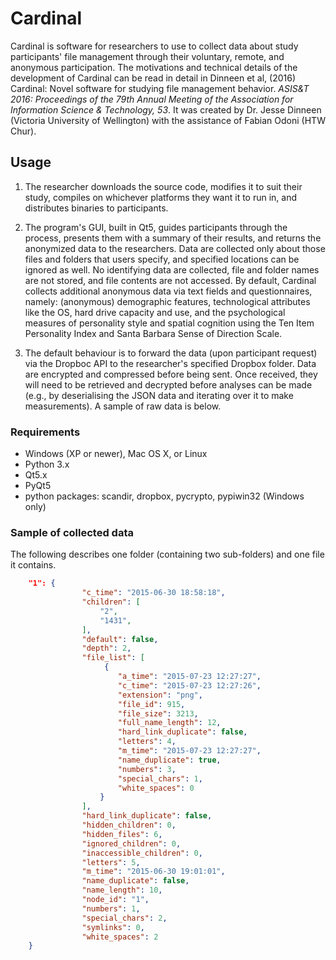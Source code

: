 # Cardinal

Cardinal is software for researchers to use to collect data about study participants' file management through their voluntary, remote, and anonymous participation. The motivations and technical details of the development of Cardinal can be read in detail in Dinneen et al, (2016) Cardinal: Novel software for studying file management behavior. *ASIS&T 2016: Proceedings of the 79th Annual Meeting of the Association for Information Science & Technology, 53*. It was created by Dr. Jesse Dinneen (Victoria University of Wellington) with the assistance of Fabian Odoni (HTW Chur).

## Usage

1. The researcher downloads the source code, modifies it to suit their study, compiles on whichever platforms they want it to run in, and distributes binaries to participants. 

2. The program's GUI, built in Qt5, guides participants through the process, presents them with a summary of their results, and returns the anonymized data to the researchers. Data are collected only about those files and folders that users specify, and specified locations can be ignored as well. No identifying data are collected, file and folder names are not stored, and file contents are not accessed. By default, Cardinal collects additional anonymous data via text fields and questionnaires, namely: (anonymous) demographic features, technological attributes like the OS, hard drive capacity and use, and the psychological measures of personality style and spatial cognition using the Ten Item Personality Index and Santa Barbara Sense of Direction Scale.

3. The default behaviour is to forward the data (upon participant request) via the Dropboc API to the researcher's specified Dropbox folder. Data are encrypted and compressed before being sent. Once received, they will need to be retrieved and decrypted before analyses can be made (e.g., by deserialising the JSON data and iterating over it to make measurements). A sample of raw data is below.

### Requirements
* Windows (XP or newer), Mac OS X, or Linux
* Python 3.x
* Qt5.x
* PyQt5
* python packages: scandir, dropbox, pycrypto, pypiwin32 (Windows only) 

### Sample of collected data
The following describes one folder (containing two sub-folders) and one file it contains.
```json
    "1": {
                "c_time": "2015-06-30 18:58:18",
                "children": [
                    "2",
                    "1431",
                ],
                "default": false,
                "depth": 2,
                "file_list": [
                     {
                        "a_time": "2015-07-23 12:27:27",
                        "c_time": "2015-07-23 12:27:26",
                        "extension": "png",
                        "file_id": 915,
                        "file_size": 3213,
                        "full_name_length": 12,
                        "hard_link_duplicate": false,
                        "letters": 4,
                        "m_time": "2015-07-23 12:27:27",
                        "name_duplicate": true,
                        "numbers": 3,
                        "special_chars": 1,
                        "white_spaces": 0
                    }
                ],
                "hard_link_duplicate": false,
                "hidden_children": 0,
                "hidden_files": 6,
                "ignored_children": 0,
                "inaccessible_children": 0,
                "letters": 5,
                "m_time": "2015-06-30 19:01:01",
                "name_duplicate": false,
                "name_length": 10,
                "node_id": "1",
                "numbers": 1,
                "special_chars": 2,
                "symlinks": 0,
                "white_spaces": 2
    }
```
